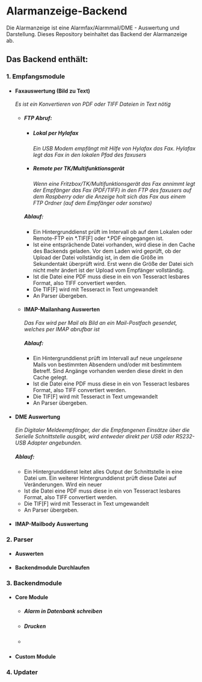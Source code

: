 # Alarmanzeige-Backend
Die Alarmanzeige ist eine Alarmfax/Alarmmail/DME - Auswertung und Darstellung. Dieses Repository beinhaltet das Backend 
der Alarmanzeige ab.

## Das Backend enthält:

### 1. Empfangsmodule
- #### Faxauswertung (Bild zu Text)  
   _Es ist ein Konvertieren von PDF oder TIFF Dateien in Text nötig_
   
  - ##### FTP Abruf:
    - ##### Lokal per Hylafax  
        _Ein USB Modem empfängt mit Hilfe von Hylafax das Fax. Hylafax legt das Fax in den lokalen Pfad des faxusers_ 
  
    - ##### Remote per TK/Multifunktionsgerät  
        _Wenn eine Fritzbox/TK/Multifunktionsgerät das Fax annimmt legt der Empfänger das Fax (PDF/TIFF) in den FTP des 
        faxusers auf dem Raspberry oder die Anzeige holt sich das Fax aus einem FTP Ordner (auf dem Empfänger oder sonstwo)_  
  
    ##### Ablauf:
    - Ein Hintergrunddienst prüft im Intervall ob auf dem Lokalen oder Remote-FTP ein *.TIF[F] oder *.PDF eingegangen ist.
    - Ist eine entsprächende Datei vorhanden, wird diese in den Cache des Backends geladen. Vor dem Laden wird geprüft, 
    ob der Upload der Datei vollständig ist, in dem die Größe im Sekundentakt überprüft wird. Erst wenn die Größe der 
    Datei sich nicht mehr ändert ist der Upload vom Empfänger vollständig.
    - Ist die Datei eine PDF muss diese in ein von Tesseract lesbares Format, also TIFF convertiert werden.
    - Die TIF[F] wird mit Tesseract in Text umgewandelt
    - An Parser übergeben.
    
  - #### IMAP-Mailanhang Auswerten
    _Das Fax wird per Mail als Bild an ein Mail-Postfach gesendet, welches per IMAP abrufbar ist_
    
    ##### Ablauf:
    - Ein Hintergrunddienst prüft im Intervall auf neue *ungelesene* Mails von bestimmten Absendern und/oder mit 
      bestimmtem Betreff. Sind Angänge vorhanden werden diese direkt in den Cache gelegt.
    - Ist die Datei eine PDF muss diese in ein von Tesseract lesbares Format, also TIFF convertiert werden.
    - Die TIF[F] wird mit Tesseract in Text umgewandelt
    - An Parser übergeben.

  
- #### DME Auswertung
    _Ein Digitaler Meldeempfänger, der die Empfangenen Einsätze über die Serielle Schnittstelle ausgibt, wird entweder 
    direkt per USB oder RS232-USB Adapter angebunden._
    
    ##### Ablauf:
    - Ein Hintergrunddienst leitet alles Output der Schnittstelle in eine Datei um. Ein weiterer Hintergrunddienst prüft
      diese Datei auf Veränderungen. Wird ein neuer 
    - Ist die Datei eine PDF muss diese in ein von Tesseract lesbares Format, also TIFF convertiert werden.
    - Die TIF[F] wird mit Tesseract in Text umgewandelt
    - An Parser übergeben.
- #### IMAP-Mailbody Auswertung
       
### 2. Parser
- #### Auswerten 
- #### Backendmodule Durchlaufen
 
### 3. Backendmodule
- #### Core Module
    - ##### Alarm in Datenbank schreiben
    - ##### Drucken
    - ##### 
- #### Custom Module 
### 4. Updater 